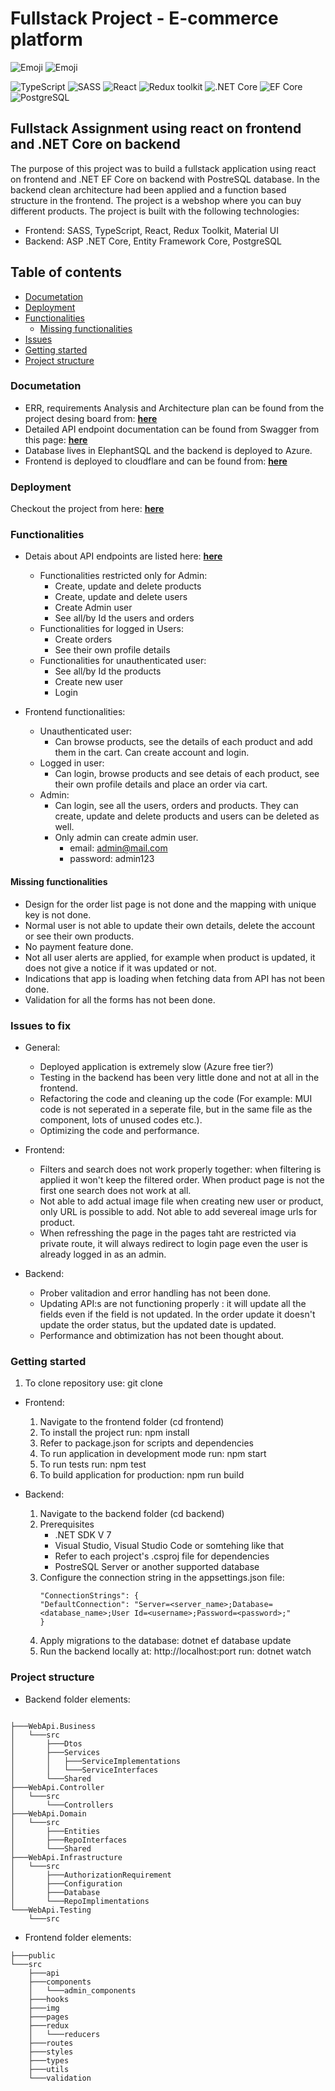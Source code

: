 # Fullstack Project - E-commerce platform

![Emoji](https://img.shields.io/badge/IN_PROGRESS-YES-red)
![Emoji](https://img.shields.io/badge/author-MI-blue)

![TypeScript](https://img.shields.io/badge/TypeScript-v.4-green)
![SASS](https://img.shields.io/badge/SASS-v.4-hotpink)
![React](https://img.shields.io/badge/React-v.18-blue)
![Redux toolkit](https://img.shields.io/badge/Redux-v.1.9-brown)
![.NET Core](https://img.shields.io/badge/.NET%20Core-v.7-purple)
![EF Core](https://img.shields.io/badge/EF%20Core-v.7-cyan)
![PostgreSQL](https://img.shields.io/badge/PostgreSQL-v.14-darkblue)

## Fullstack Assignment using react on frontend and .NET Core on backend

The purpose of this project was to build a fullstack application using react on frontend and .NET EF Core on backend with PostreSQL database. In the backend clean architecture had been applied and a function based structure in the frontend. The project is a webshop where you can buy different products. The project is built with the following technologies:

- Frontend: SASS, TypeScript, React, Redux Toolkit, Material UI
- Backend: ASP .NET Core, Entity Framework Core, PostgreSQL

## Table of contents

- [Documetation](#documetation)
- [Deployment](#deployment)
- [Functionalities](#functionalities)
  - [Missing functionalities](#missing-functionalities)
- [Issues](#issues-to-fix)
- [Getting started](#getting-started)
- [Project structure](#project-structure)

### Documetation

- ERR, requirements Analysis and Architecture plan can be found from the project desing board from: **[here](https://miro.com/app/board/uXjVMxMsI9Y=/?share_link_id=849947316130)**
- Detailed API endpoint documentation can be found from Swagger from this page: **[here](https://mi-eshop.azurewebsites.net/swagger/index.html)**
- Database lives in ElephantSQL and the backend is deployed to Azure.
- Frontend is deployed to cloudflare and can be found from: **[here](https://532962c3.frontend-1rn.pages.dev/)**

### Deployment

Checkout the project from here: **[here](https://532962c3.frontend-1rn.pages.dev/)**

### Functionalities

- Detais about API endpoints are listed here: **[here](https://mi-eshop.azurewebsites.net/swagger/index.html)**

  - Functionalities restricted only for Admin:
    - Create, update and delete products
    - Create, update and delete users
    - Create Admin user
    - See all/by Id the users and orders
  - Functionalities for logged in Users:
    - Create orders
    - See their own profile details
  - Functionalities for unauthenticated user:
    - See all/by Id the products
    - Create new user
    - Login

- Frontend functionalities:

  - Unauthenticated user:
    - Can browse products, see the details of each product and add them in the cart. Can create account and login.
  - Logged in user:
    -  Can login, browse products and see detais of each product, see their own profile details and place an order via cart.
  - Admin:
    - Can login, see all the users, orders and products. They can create, update and delete products and users can be deleted as well.
    - Only admin can create admin user.
      - email: admin@mail.com
      - password: admin123

#### Missing functionalities

- Design for the order list page is not done and the mapping with unique key is not done.
- Normal user is not able to update their own details, delete the account or see their own products.
- No payment feature done.
- Not all user alerts are applied, for example when product is updated, it does not give a notice if it was updated or not.
- Indications that app is loading when fetching data from API has not been done.
- Validation for all the forms has not been done.

### Issues to fix

- General:

  - Deployed application is extremely slow (Azure free tier?)
  - Testing in the backend has been very little done and not at all in the frontend.
  - Refactoring the code and cleaning up the code (For example: MUI code is not seperated in a seperate file, but in the same file as the component, lots of unused codes etc.).
  - Optimizing the code and performance.

- Frontend:

  - Filters and search does not work properly together: when filtering is applied it won't keep the filtered order. When product page is not the first one search does not work at all.
  - Not able to add actual image file when creating new user or product, only URL is possible to add. Not able to add severeal image urls for product.
  - When refresshing the page in the pages taht are restricted via private route, it will always redirect to login page even the user is already logged in as an admin.

- Backend:
  - Prober valitadion and error handling has not been done.
  - Updating API:s are not functioning properly : it will update all the fields even if the field is not updated. In the order update it doesn't update the order status, but the updated date is updated.
  - Performance and obtimization has not been thought about.

### Getting started

1.  To clone repository use: git clone

- Frontend:

  1.  Navigate to the frontend folder (cd frontend)
  2.  To install the project run: npm install
  3.  Refer to package.json for scripts and dependencies
  4.  To run application in development mode run: npm start
  5.  To run tests run: npm test
  6.  To build application for production: npm run build

- Backend:
  1.  Navigate to the backend folder (cd backend)
  2.  Prerequisites
      - .NET SDK V 7
      - Visual Studio, Visual Studio Code or somtehing like that
      - Refer to each project's .csproj file for dependencies
      - PostreSQL Server or another supported database
  3.  Configure the connection string in the appsettings.json file:
      ```
      "ConnectionStrings": {
      "DefaultConnection": "Server=<server_name>;Database=<database_name>;User Id=<username>;Password=<password>;"
      }
      ```
  4.  Apply migrations to the database: dotnet ef database update
  5.  Run the backend locally at: http://localhost:port run: dotnet watch

### Project structure

- Backend folder elements:

```

├───WebApi.Business
│   └───src
│       ├───Dtos
│       ├───Services
│       │   ├───ServiceImplementations
│       │   └───ServiceInterfaces
│       └───Shared
├───WebApi.Controller
│   └───src
│       └───Controllers
├───WebApi.Domain
│   └───src
│       ├───Entities
│       ├───RepoInterfaces
│       └───Shared
├───WebApi.Infrastructure
│   └───src
│       ├───AuthorizationRequirement
│       ├───Configuration
│       ├───Database
│       └───RepoImplimentations
└───WebApi.Testing
    └───src
```

- Frontend folder elements:

```
├───public
└───src
    ├───api
    ├───components
    │   └───admin_components
    ├───hooks
    ├───img
    ├───pages
    ├───redux
    │   └───reducers
    ├───routes
    ├───styles
    ├───types
    ├───utils
    └───validation
```
